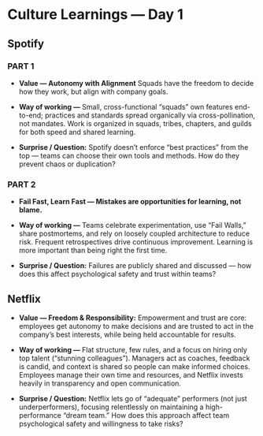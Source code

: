 # Culture Learnings — Day 1

## Spotify
### PART 1
- **Value — Autonomy with Alignment** Squads have the freedom to decide how they work, but align with company goals.

- **Way of working —** Small, cross-functional “squads” own features end-to-end; practices and standards spread organically via cross-pollination, not mandates. Work is organized in squads, tribes, chapters, and guilds for both speed and shared learning.

- **Surprise / Question:** Spotify doesn’t enforce “best practices” from the top — teams can choose their own tools and methods. How do they prevent chaos or duplication?

### PART 2
- **Fail Fast, Learn Fast — Mistakes are opportunities for learning, not blame.**

- **Way of working —** Teams celebrate experimentation, use “Fail Walls,” share postmortems, and rely on loosely coupled architecture to reduce risk. Frequent retrospectives drive continuous improvement. Learning is more important than being right the first time.

- **Surprise / Question:** Failures are publicly shared and discussed — how does this affect psychological safety and trust within teams?

## Netflix
- **Value — Freedom & Responsibility:** Empowerment and trust are core: employees get autonomy to make decisions and are trusted to act in the company’s best interests, while being held accountable for results.

- **Way of working —** Flat structure, few rules, and a focus on hiring only top talent (“stunning colleagues”). Managers act as coaches, feedback is candid, and context is shared so people can make informed choices. Employees manage their own time and resources, and Netflix invests heavily in transparency and open communication.

- **Surprise / Question:** Netflix lets go of “adequate” performers (not just underperformers), focusing relentlessly on maintaining a high-performance “dream team.” How does this approach affect team psychological safety and willingness to take risks?
